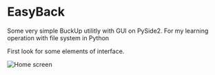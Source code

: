 # EasyBack

Some very simple BuckUp utilitly with GUI on PySide2. For my learning operation with file system in
Python

First look for some elements of interface.

<picture>
 <source media="(prefers-color-scheme: dark)" srcset="https://flic.kr/p/2oFECXr">
 <source media="(prefers-color-scheme: light)" srcset="https://flic.kr/ps/42pKc1">
 <img alt="Home screen" src="https://flic.kr/ps/42pKc1">
</picture>
